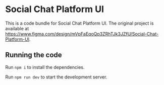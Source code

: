 
  # Social Chat Platform UI

  This is a code bundle for Social Chat Platform UI. The original project is available at https://www.figma.com/design/mVpFaEqoQp3ZRhTJk3JZfU/Social-Chat-Platform-UI.

  ## Running the code

  Run `npm i` to install the dependencies.

  Run `npm run dev` to start the development server.
  